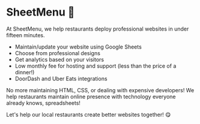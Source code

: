 # SheetMenu 🥡

At SheetMenu, we help restaurants deploy professional websites in under fifteen minutes.

- Maintain/update your website using Google Sheets
- Choose from professional designs
- Get analytics based on your visitors
- Low monthly fee for hosting and support (less than the price of a dinner!)
- DoorDash and Uber Eats integrations

No more maintaining HTML, CSS, or dealing with expensive developers! We help restaurants maintain online presence with technology everyone already knows, spreadsheets!

Let's help our local restaurants create better websites together! 😋


